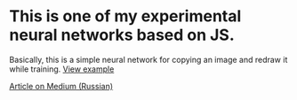 # This is one of my experimental neural networks based on JS.

Basically, this is a simple neural network for copying an image and redraw it while training.
[View example](https://dslike.github.io/neural-network-painting/)

[Article on Medium (Russian)](https://medium.com/@D_Slike/как-я-рисовал-нейронной-сетью-b1670865db71)
